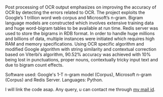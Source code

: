 Post processing of OCR output emphasizes on improving the accuracy of OCR by detecting the errors related to OCR. The project exploits the Google’s 1 trillion word web corpus and Microsoft’s n-gram. Bigram language models are constructed which involves extensive training data and huge word-bigram tables to be available at run time. Redis server was used to store the bigrams in RDB format. In order to handle huge millions and billions of data, multiple instances were initiated which requires high RAM and memory specifications. Using OCR specific algorithm and modified Google algorithm with string similarity and contextual correction based on Viterbi’s algorithm, 90.52% accuracy was achieved with 10% being lost in punctuations, proper nouns, contextually tricky input text and due to bigram count effects.

Software used: Google's 1-T n-gram model (Corpus), Microsoft n-gram (Corpus) and Redis Server.
Languages: Python.

I will link the code asap. Any query, u can contact me through <a href="mailto:aadi1194@gmail.com?Subject=Daily%20Price%20Query" target="_top">my mail id</a>.
